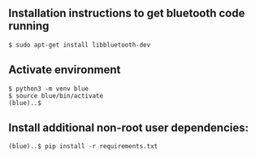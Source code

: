 ## Installation instructions to get bluetooth code running

```
$ sudo apt-get install libbluetooth-dev

```


## Activate environment

```
$ python3 -m venv blue
$ source blue/bin/activate
(blue)..$ 
```

## Install additional non-root user dependencies:

```
(blue)..$ pip install -r requirements.txt
```

